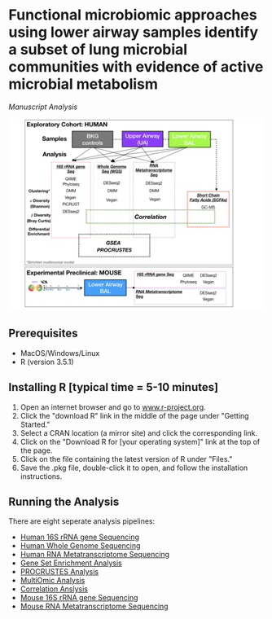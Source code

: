 # Functional microbiomic approaches using lower airway samples identify a subset of lung microbial communities with evidence of active microbial metabolism
*Manuscript Analysis*

![Analysis Schematic](https://github.com/segalmicrobiomelab/functional_microbiomics/blob/master/Analytical%20schema.001.jpeg)


## Prerequisites
* MacOS/Windows/Linux
* R (version 3.5.1)

## Installing R [typical time = 5-10 minutes]
1. Open an internet browser and go to www.r-project.org.
2. Click the "download R" link in the middle of the page under "Getting Started."
3. Select a CRAN location (a mirror site) and click the corresponding link.
4. Click on the "Download R for [your operating system]" link at the top of the page.
5. Click on the file containing the latest version of R under "Files."
6. Save the .pkg file, double-click it to open, and follow the installation instructions.

## Running the Analysis
There are eight seperate analysis pipelines:
* [Human 16S rRNA gene Sequencing](https://github.com/segalmicrobiomelab/functional_microbiomics/tree/master/16S)
* [Human Whole Genome Sequencing](https://github.com/segalmicrobiomelab/functional_microbiomics/tree/master/MetaGenome)
* [Human RNA Metatranscriptome Sequencing](https://github.com/segalmicrobiomelab/functional_microbiomics/tree/master/MetaTranscriptome)
* [Gene Set Enrichment Analysis](https://github.com/segalmicrobiomelab/functional_microbiomics/tree/master/GSEA)
* [PROCRUSTES Analysis](https://github.com/segalmicrobiomelab/functional_microbiomics/tree/master/PROCRUSTES)
* [MultiOmic Analysis](https://github.com/segalmicrobiomelab/functional_microbiomics/tree/master/MultiOmics)
* [Correlation Anslysis](https://github.com/segalmicrobiomelab/functional_microbiomics/tree/master/Diversity.Correlations)
* [Mouse 16S rRNA gene Sequencing](https://github.com/segalmicrobiomelab/functional_microbiomics/tree/master/Mouse/16S)
* [Mouse RNA Metatranscriptome Sequencing](https://github.com/segalmicrobiomelab/functional_microbiomics/tree/master/Mouse/Metatranscriptome)
